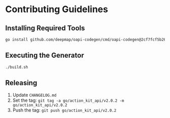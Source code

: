 # Contributing Guidelines

## Installing Required Tools

```sh
go install github.com/deepmap/oapi-codegen/cmd/oapi-codegen@2cf7fcf5b26d1a4362e7c300bd65c20f4f6c4298
```

## Executing the Generator

```sh
./build.sh
```

## Releasing

 1. Update `CHANGELOG.md`
 2. Set the tag: `git tag -a go/action_kit_api/v2.0.2 -m go/action_kit_api/v2.0.2`
 3. Push the tag: `git push go/action_kit_api/v2.0.2`